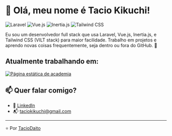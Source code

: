 # 👋 Olá, meu nome é Tacio Kikuchi!

![Laravel](https://img.shields.io/badge/Laravel-F72C1F?style=for-the-badge&logo=laravel&logoColor=white)
![Vue.js](https://img.shields.io/badge/Vue.js-42B883?style=for-the-badge&logo=vue.js&logoColor=white)
![Inertia.js](https://img.shields.io/badge/Inertia.js-5A67D8?style=for-the-badge&logo=javascript&logoColor=white)
![Tailwind CSS](https://img.shields.io/badge/Tailwind_CSS-38B2AC?style=for-the-badge&logo=tailwind-css&logoColor=white)

Eu sou um desenvolvedor full stack que usa Laravel, Vue.js, Inertia.js, e Tailwind CSS (VILT stack) para maior facilidade. Trabalho em projetos e aprendo novas coisas frequentemente, seja dentro ou fora do GitHub. 🚀

## Atualmente trabalhando em:

[![Página estática de academia](https://github-readme-stats.vercel.app/api/pin/?username=TacioDaito&repo=movestyle&theme=radical)](https://github.com/TacioDaito/movestyle)

## 📫 Quer falar comigo?

- 💼 [LinkedIn](https://www.linkedin.com/in/tacio-kikuchi-a2b675120)
- 📬 taciokikuchi@gmail.com

---

⭐️ Por [TacioDaito](https://github.com/TacioDaito)
